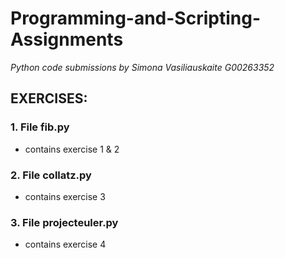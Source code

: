 # Programming-and-Scripting-Assignments
*Python code submissions by Simona Vasiliauskaite G00263352*

## EXERCISES:

### 1. File fib.py
* contains exercise 1 & 2

### 2. File collatz.py
* contains exercise 3

### 3. File projecteuler.py
* contains exercise 4
